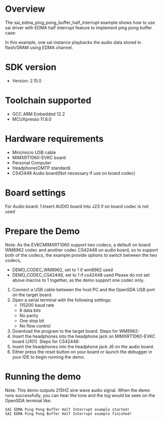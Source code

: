 Overview
========
The sai_edma_ping_pong_buffer_half_interrupt example shows how to use sai driver with EDMA half interrupt feature to implement ping pong buffer case:

In this example, one sai instance playbacks the audio data stored in flash/SRAM using EDMA channel.

SDK version
===========
- Version: 2.15.0

Toolchain supported
===================
- GCC ARM Embedded  12.2
- MCUXpresso  11.8.0

Hardware requirements
=====================
- Mini/micro USB cable
- MIMXRT1060-EVKC board
- Personal Computer
- Headphone(OMTP standard)
- CS42448 Audio board(Not necessary if use on board codec)

Board settings
==============
For Audio board:
1.Insert AUDIO board into J23 if on board codec is not used

Prepare the Demo
================
Note: As the EVKCMIMXRT1060 support two codecs, a default on board WM8962 codec and another codec CS42448 on audio board, so to support both of the codecs, the example provide options to switch between the two codecs,
- DEMO_CODEC_WM8962, set to 1 if wm8962 used
- DEMO_CODEC_CS42448, set to 1 if cs42448 used
Please do not set above macros to 1 together, as the demo support one codec only.

1.  Connect a USB cable between the host PC and the OpenSDA USB port on the target board.
2.  Open a serial terminal with the following settings:
    - 115200 baud rate
    - 8 data bits
    - No parity
    - One stop bit
    - No flow control
3.  Download the program to the target board.
Steps for WM8962:
4. Insert the headphones into the headphone jack on MIMXRT1060-EVKC board (J101).
Steps for CS42448:
4. Insert the headphones into the headphone jack J6 on the audio board.
5. Either press the reset button on your board or launch the debugger in your IDE to begin running the demo.

Running the demo
================
Note: This demo outputs 215HZ sine wave audio signal.
When the demo runs successfully, you can hear the tone and the log would be seen on the OpenSDA terminal like:

~~~~~~~~~~~~~~~~~~~
SAI EDMA Ping Pong Buffer Half Interrupt example started!
SAI EDMA Ping Pong Buffer Half Interrupt example finished!
 ~~~~~~~~~~~~~~~~~~~
